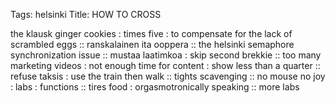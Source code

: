 Tags: helsinki
Title: HOW TO CROSS
  
the klausk ginger cookies : times five : to compensate for the lack of scrambled eggs :: ranskalainen ita ooppera :: the helsinki semaphore synchronization issue :: mustaa laatimkoa : skip second brekkie :: too many marketing videos : not enough time for content : show less than a quarter :: refuse taksis : use the train then walk :: tights scavenging :: no mouse no joy : labs : functions :: tires food : orgasmotronically speaking :: more labs  